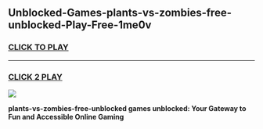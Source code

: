 
## Unblocked-Games-plants-vs-zombies-free-unblocked-Play-Free-1me0v
<h3>
<a href="https://premium76.site?title=plants-vs-zombies-free-unblocked&ref=23A">CLICK TO PLAY</a></h3>
<hr>

<h3>
<a href="https://premium76.site?title=plants-vs-zombies-free-unblocked&ref=23A">CLICK 2 PLAY</a>
  
</h3>

<a href="https://premium76.site?title=plants-vs-zombies-free-unblocked&ref=23A"><img src="https://clearcache.store/games.png"></a>


**plants-vs-zombies-free-unblocked games unblocked: Your Gateway to Fun and Accessible Online Gaming**
